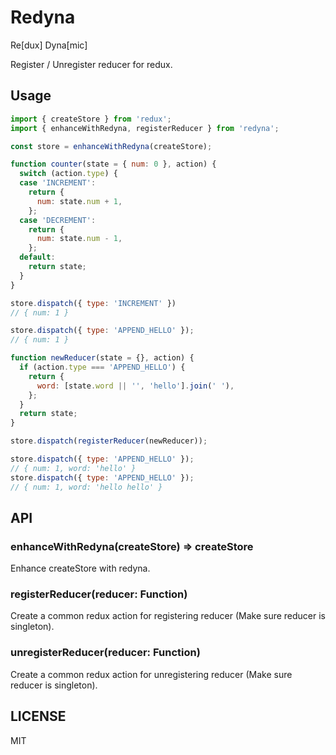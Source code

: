 # Redyna

Re[dux] Dyna[mic]

Register / Unregister reducer for redux.

## Usage

```js
import { createStore } from 'redux';
import { enhanceWithRedyna, registerReducer } from 'redyna';

const store = enhanceWithRedyna(createStore);

function counter(state = { num: 0 }, action) {
  switch (action.type) {
  case 'INCREMENT':
    return {
      num: state.num + 1,
    };
  case 'DECREMENT':
    return {
      num: state.num - 1,
    };
  default:
    return state;
  }
}

store.dispatch({ type: 'INCREMENT' })
// { num: 1 }

store.dispatch({ type: 'APPEND_HELLO' });
// { num: 1 }

function newReducer(state = {}, action) {
  if (action.type === 'APPEND_HELLO') {
    return {
      word: [state.word || '', 'hello'].join(' '),
    };
  }
  return state;
}

store.dispatch(registerReducer(newReducer));

store.dispatch({ type: 'APPEND_HELLO' });
// { num: 1, word: 'hello' }
store.dispatch({ type: 'APPEND_HELLO' });
// { num: 1, word: 'hello hello' }

```

## API

### enhanceWithRedyna(createStore) => createStore

Enhance createStore with redyna.

### registerReducer(reducer: Function)

Create a common redux action for registering reducer (Make sure reducer is singleton).


### unregisterReducer(reducer: Function)

Create a common redux action for unregistering reducer (Make sure reducer is singleton).


## LICENSE

MIT

